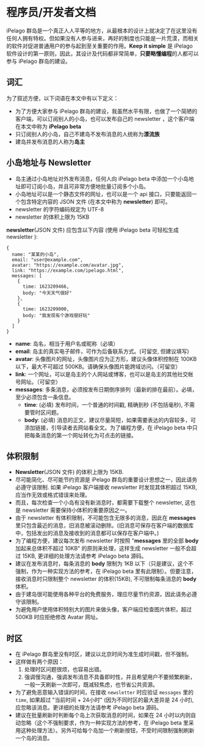 # 程序员/开发者文档

iPelago 群岛是一个真正人人平等的地方，从最根本的设计上就决定了在这里没有任何人拥有特权。但如果没有人参与进来，再好的制度也只能是一片荒漠，而相关的软件对促进普通用户的参与起到至关重要的作用。**Keep it simple** 是 iPelago 软件设计的第一原则，因此，其设计及代码都非常简单，**只要略懂编程**的人都可以参与 iPelago 群岛的建设。

## 词汇

为了叙述方便，以下词语在本文中有以下定义：

- 为了方便大家参与 iPelago 群岛的建设，我虽然水平有限，也做了一个简陋的客户端，可以订阅别人的小岛，也可以发布自己的 newsletter ，这个客户端在本文中称为 **iPelago beta**
- 只订阅别人的小岛，自己不建岛不发布消息的人统称为**漂流族**
- 建岛并发布消息的人称为**岛主**

## 小岛地址与 Newsletter

- 岛主通过小岛地址对外发布消息，任何人向 iPelago beta 中添加一个小岛地址即可订阅小岛，并且可非常方便地批量订阅多个小岛。
- 小岛地址可以是一个静态文件的网址，也可以是一个 api 接口，只要能返回一个包含特定内容的 JSON 文件 (在本文中称为 **newsletter**) 即可。
- newsletter 的字符编码规定为 UTF-8
- newsletter 的体积上限为 15KB

**newsletter**(JSON 文件) 应包含以下内容 (使用 iPelago beta 可轻松生成 newsletter ):

```
{
  name: "某某的小岛",
  email: "user@example.com",
  avatar: "https://example.com/avatar.jpg",
  link: "https://example.com/ipelago.html",
  messages: [
    {
      time: 1623209466,
      body: "今天天气很好"
    },
    {
      time: 1623209000,
      body: "我发现有个游戏很好玩"
    }
  ]
}
```

- **name**: 岛名，相当于用户名或昵称（必填）
- **email**: 岛主的真实电子邮件，可作为后备联系方式。(可留空, 但建议填写)
- **avatar**: 头像图片的网址，头像图片应为正方形，建议头像体积控制在 100KB 以下，最大不可超过 500KB。请确保头像图片能跨域访问。（可留空）
- **link**: 一个网址，可以是岛主的个人网站或博客，也可以是岛主的其他社交帐号网址。（可留空）
- **messages**: 多条消息，必须按发布日期倒序排列（最新的排在最前）。必填，至少必须包含一条信息。
  - **time**: (必填) 发布时间，一个普通的时间戳, 精确到秒 (不包括毫秒), 不需要管时区问题。
  - **body**: (必填) 消息的正文，建议尽量简短，如果需要表达的内容较多，可添加链接，引导读者去网站看全文。为了编程方便，在 iPelago beta 中只把每条消息的第一个网址转化为可点击的链接。

## 体积限制

- **Newsletter**(JSON 文件) 的体积上限为 15KB.
- 尽可能简化、尽可能节约资源是 iPelago 群岛的重要设计思想之一，因此请务必遵守该限制. 如果 iPelago 客户端接收 newsletter 时发现其体积超过 15KB, 应当作无效或格式错误来处理。
- 而且，每次检查一个小岛有没有新消息时，都需要下载整个 newsletter, 这也是 newsletter 需要保持小体积的重要原因之一。
- 由于 newsletter 有体积限制，不可能包含无限多的消息，因此在 **messages** 里只包含最近的消息，旧消息被滚动删除。(旧消息可保存在客户端的数据库中，包括发出的消息及接收到的消息都可以保存在客户端中。)
- 为了编程方便，建议每次发布 newsletter 时按照 "**messages** 里的全部 **body** 加起来总体积不超过 10KB" 的原则来处理，这样生成 newsletter 一般不会超过 15KB, 更详细的处理方法请参考 iPelago beta 源码。
- 建议在发布消息时，每条消息的 **body** 限制为 1KB 以下（只是建议，这个不强制，作为一种实现方法的参考，在 iPelago beta 里有此限制）。但要注意，接收消息时只限制整个 newsletter 的体积(15KB), 不可限制每条消息的 **body** 体积。
- 由于建岛很可能使用各种平台的免费服务，理应尽量节约资源，因此请务必遵守该限制。
- 为避免用户使用体积特别大的图片来做头像，客户端应检查图片体积，超过 500KB 时应拒绝修改 Avatar 网址。

## 时区

- 在 iPelago 群岛里没有时区，建议以北京时间为准生成时间戳，但不强制。
- 这样做有两个原因：
  1. 处理时区问题很烦，也容易出错。
  2. 强调慢沟通，强调发布消息不具备即时性，并且希望用户不要频繁刷新，一般一天刷新一次即可，既减轻焦虑，也节省公共资源。
- 为了避免恶意输入错误的时间，在接收 `newsletter` 时应验证 `messages` 里的 `time`, 如果超过 "当前时间 + 24小时" (因为不同时区的最大差异是 24 小时), 应忽略该消息。更详细的处理方法请参考 iPelago beta 源码。
- 建议在批量刷新时判断每个岛上次获取消息的时间，如果在 24 小时以内则自动忽略（这个不强制要求，作为一种实现方法的参考，在 iPelago beta 里采用这种处理方法）。另外可给每个岛加一个刷新按钮，不受时间限制强制刷新一个岛的消息。
